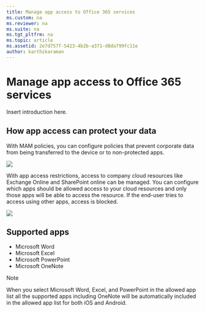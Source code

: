 ```yaml
---
title: Manage app access to Office 365 services
ms.custom: na
ms.reviewer: na
ms.suite: na
ms.tgt_pltfrm: na
ms.topic: article
ms.assetid: 2e7d757f-5423-4b2b-a371-d8da799fc11e
author: karthikaraman
---
```

# Manage app access to Office 365 services
Insert introduction here.

## How app access can protect your data
With MAM policies, you can configure policies that prevent corporate data from being transferred to the device or to non-protected apps.

![](./media/Apps_with_MAM_policies.png)

With app access restrictions, access to company cloud resources like Exchange Online and SharePoint online can be managed.  You can configure which apps should be allowed access to your cloud resources and only those apps will be able to access the resource. If the end-user tries to access using other apps, access is blocked.

![](./media/Apps_with_MAM_CA.png)
## Supported apps 

* Microsoft Word
* Microsoft Excel
* Microsoft PowerPoint
* Microsoft OneNote

>[!NOTE]
> When you select Microsoft Word, Excel, and PowerPoint in the allowed app list all the supported apps including OneNote will be automatically included in the allowed app list for both iOS and Android.

